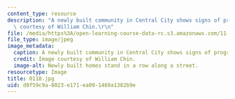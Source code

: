 ```yaml
---
content_type: resource
description: "A newly built community in Central City shows signs of progress. Image\
  \ courtesy of William Chin.\r\n"
file: /media/https%3A/open-learning-course-data-rc.s3.amazonaws.com/11-027-city-to-city-comparing-researching-and-writing-about-cities-new-orleans-spring-2011/d0f59c9a8023e171ea091469a1382b9e_0118.jpg
file_type: image/jpeg
image_metadata:
  caption: A newly built community in Central City shows signs of progress.
  credit: Image courtesy of William Chin.
  image-alt: Newly built homes stand in a row along a street.
resourcetype: Image
title: 0118.jpg
uid: d0f59c9a-8023-e171-ea09-1469a1382b9e
---
```

